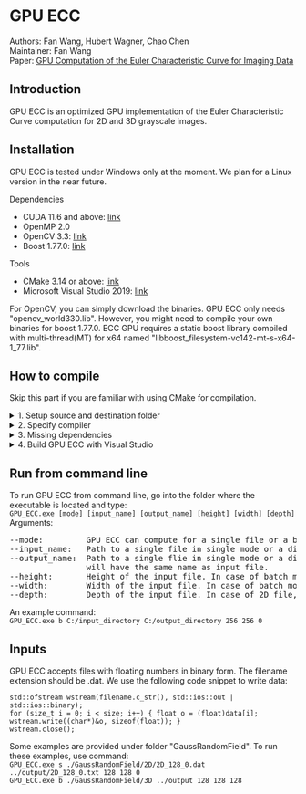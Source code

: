 # GPU ECC
Authors: Fan Wang, Hubert Wagner, Chao Chen <br/>
Maintainer: Fan Wang <br/>
Paper: [GPU Computation of the Euler Characteristic Curve for Imaging Data](https://arxiv.org/pdf/2203.09087.pdf)

## Introduction ##
GPU ECC is an optimized GPU implementation of the Euler Characteristic Curve computation for 2D and 3D grayscale images.

## Installation ##
GPU ECC is tested under Windows only at the moment. We plan for a Linux version in the near future.

Dependencies <br/>
* CUDA 11.6 and above: [link](https://developer.nvidia.com/cuda-11-6-1-download-archive)
* OpenMP 2.0
* OpenCV 3.3: [link](https://opencv.org/opencv-3-3/)
* Boost 1.77.0: [link](https://www.boost.org/users/history/version_1_77_0.html)

Tools <br/>
* CMake 3.14 or above: [link](https://cmake.org/download/)
* Microsoft Visual Studio 2019: [link](https://visualstudio.microsoft.com/vs/older-downloads/)

For OpenCV, you can simply download the binaries. GPU ECC only needs "opencv_world330.lib". However, you might need to compile your own binaries for boost 1.77.0. ECC GPU requires a static boost library compiled with multi-thread(MT) for x64 named "libboost_filesystem-vc142-mt-s-x64-1_77.lib".

## How to compile ##
Skip this part if you are familiar with using CMake for compilation. <br/>
<details>
  <summary>1. Setup source and destination folder</summary>
  <p>In CMake-GUI, the folder where you downloaded the source files will be the "source" folder. Create a folder named "build" as the desination folder where the compiled binaries will be saved.</p>
</details>
<details>
  <summary>2. Specify compiler</summary>
  <p>Choose Visual Studio 16 2019 as the compiler. Other compilers are not tested.</p>
</details>
<details>
  <summary>3. Missing dependencies</summary>
  <p>Make sure to check box "Grouped" and "Advanced" in CMake-GUI. If one or more of the dependencies are not installed at the default locations and cannot be found by CMake, you need to tell CMake where to find those dependencies.
    
    1. OpenCV: expand "Ungrouped Entries" and set "OpenCV_DIR" as the directory where you installed/compiled your openCV
    binaries. An example would be "D:/opencv/build/x64/vc14/lib". Click "Configure" in CMake-GUI.
    2. Boost: expand "Boost" and set both "Boost_DIR" and "Boost_INCLUDE_DIR" as the root folder of boost (e.g. D:/boost_1_77_0).
    Set "Boost_FILESYSTEM_LIBRARY_DEBUG" and "Boost_FILESYSTEM_LIBRARY_RELEASE" as the folder where you built your own boost
    binaries (e.g. D:/boost_1_77_0/lib64-msvc-14.2). Press "Configure" button. In some versions of CMake, another Boost entry
    will appear, expand it and make sure to set "Boost_LIBRARY_DIR_DEBUG" and "Boost_LIBRARY_DIR_DEBUG" with the same folder
    you used earlier for "Boost_FILESYSTEM_LIBRARY_DEBUG" and "Boost_FILESYSTEM_LIBRARY_RELEASE". Once all the errors go away,
    press "Generate".
  </p>
</details>
<details>
  <summary>4. Build GPU ECC with Visual Studio</summary>
  <p>Locate file "GPU_ECC.sln" under the "build" folder and open it with MSVC. Swith to "Release" mode and build the solution.</p>
</details>

## Run from command line ##
To run GPU ECC from command line, go into the folder where the executable is located and type: <br/>
`GPU_ECC.exe [mode] [input_name] [output_name] [height] [width] [depth]` <br/>
Arguments:
<pre>
--mode:         GPU ECC can compute for a single file or a batch of files. Use 's' for single mode or 'b' for batch mode.
--input_name:   Path to a single file in single mode or a directory containing files in batch mode.
--output_name:  Path to a single flie in single mode or a directory in batch mode. In case of batch mode, the output file 
                will have the same name as input file.
--height:       Height of the input file. In case of batch mode, same height is assumed for every file under the directory.
--width:        Width of the input file. In case of batch mode, same width is assumed for every file under the directory.
--depth:        Depth of the input file. In case of 2D file, set depth to 0.
</pre>
An example command: <br/>
`GPU_ECC.exe b C:/input_directory C:/output_directory 256 256 0` <br/>

## Inputs ##
GPU ECC accepts files with floating numbers in binary form. The filename extension should be .dat. We use the following code snippet to write data:
```
std::ofstream wstream(filename.c_str(), std::ios::out | std::ios::binary);
for (size_t i = 0; i < size; i++) { float o = (float)data[i]; wstream.write((char*)&o, sizeof(float)); }
wstream.close();
```
Some examples are provided under folder "GaussRandomField". To run these examples, use command:<br/>
`GPU_ECC.exe s ./GaussRandomField/2D/2D_128_0.dat ../output/2D_128_0.txt 128 128 0` <br/>
`GPU_ECC.exe b ./GaussRandomField/3D ../output 128 128 128` <br/>
